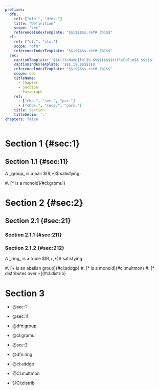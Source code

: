 ```yaml
---
prefixes:
  dfn:
    ref: ["dfn.", "dfns."]
    title: "Definition"
    scope: "sec"
    referenceIndexTemplate: "$$i$$$$s.ref# (%)$$"
  cl:
    ref: ["cl.", "cls."]
    scope: "dfn"
    referenceIndexTemplate: "$$i$$$$s.ref# (%)$$"
  sec:
    captionTemplate: '$$titleName[lvl]% $$$$i$$$$titleDelim$$ $$t$$'
    captionIndexTemplate: '$$s.i%.$$$$i$$'
    referenceIndexTemplate: '$$i$$$$s.ref# (%)$$'
    scope: sec
    titleName:
      - Chapter
      - Section
      - Paragraph
    ref:
      - ["chp.", "sec.", "par."]
      - ["chps.", "secs.", "pars."]
    title: Section
    titleDelim: '.'
chapters: false
...
```


# Section 1 {#sec:1}

## Section 1.1 {#sec:11}

<div id="dfn:group">
A _group_ is a pair $(R,*)$ satisfying:

#. [$*$ is a monoid]{#cl:grpmul}
</div>

# Section 2 {#sec:2}

## Section 2.1 {#sec:21}

### Section 2.1.1 {#sec:211}

### Section 2.1.2 {#sec:212}

<div id="dfn:ring">
A _ring_ is a triple $(R,+,*)$ satisfying:

#. [$+$ is an abelian group]{#cl:addgp}
#. [$*$ is a monoid]{#cl:multmon}
#. [$*$ distributes over $+$]{#cl:distrib}
</div>

# Section 3

- @sec:1
- @sec:11
- @dfn:group
- @cl:grpmul

- @sec:2
- @dfn:ring
- @cl:addgp
- @Cl:multmon
- @Cl:distrib
